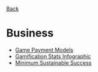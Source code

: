[Back](README.md)
# Business
  * [Game Payment Models](http://treeofsaviorgame.com/general/524/game-payment-models-p2p-f2p-or-b2p/)
  * [Gamification Stats Infographic](http://elearninginfographics.com/wp-content/uploads/top-gamification-stats-facts-2015-Infographic.jpg)
  * [Minimum Sustainable Success](http://russelldavies.typepad.com/planning/2007/02/quantity_equals.html)
